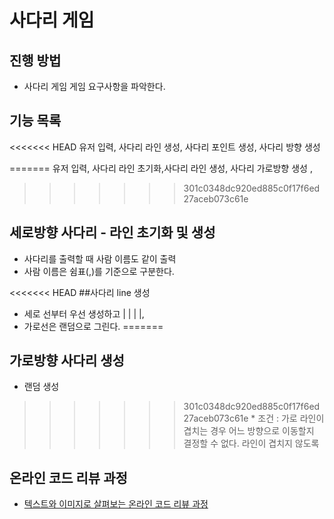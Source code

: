 # 사다리 게임
## 진행 방법
* 사다리 게임 게임 요구사항을 파악한다.

## 기능 목록
<<<<<<< HEAD
유저 입력, 
사다리 라인 생성,
사다리 포인트 생성,
사다리 방향 생성 

=======
유저 입력, 사다리 라인 초기화,사다리 라인 생성, 사다리 가로방향 생성 , 
>>>>>>> 301c0348dc920ed885c0f17f6ed27aceb073c61e

## 세로방향 사다리 - 라인 초기화 및 생성
* 사다리를 출력할 때 사람 이름도 같이 출력
* 사람 이름은 쉼표(,)를 기준으로 구분한다.

<<<<<<< HEAD
##사다리 line 생성
* 세로 선부터 우선 생성하고 | | | |,
* 가로선은 랜덤으로 그린다.
=======
## 가로방향 사다리  생성
* 랜덤 생성 
>>>>>>> 301c0348dc920ed885c0f17f6ed27aceb073c61e
    * 조건 : 가로 라인이 겹치는 경우 어느 방향으로 이동할지 결정할 수 없다.
            라인이 겹치지 않도록 
           

## 온라인 코드 리뷰 과정
* [텍스트와 이미지로 살펴보는 온라인 코드 리뷰 과정](https://github.com/nextstep-step/nextstep-docs/tree/master/codereview)